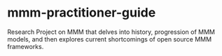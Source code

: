 # mmm-practitioner-guide
Research Project on MMM that delves into history, progression of MMM models, and then explores current shortcomings of open source MMM frameworks. 
